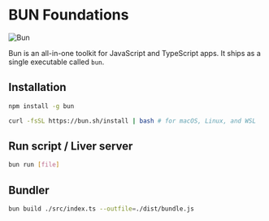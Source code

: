 # BUN Foundations

![Bun](https://miro.medium.com/v2/resize:fit:992/1*mUI6FhSwQwZyKaT1lUf0lg.png)

Bun is an all-in-one toolkit for JavaScript and TypeScript apps. It ships as a single executable called ```bun```​.

## Installation

```bash
npm install -g bun
```

```bash
curl -fsSL https://bun.sh/install | bash # for macOS, Linux, and WSL 
```

## Run script / Liver server

```bash
bun run [file]
```

## Bundler

```bash
bun build ./src/index.ts --outfile=./dist/bundle.js
```